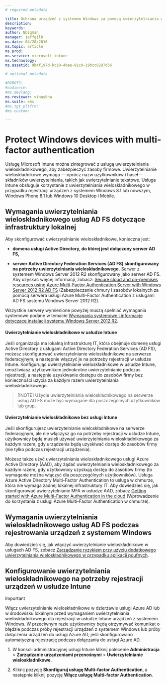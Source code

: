 ```yaml
---
# required metadata

title: Ochrona urządzeń z systemem Windows za pomocą uwierzytelniania wieloskładnikowego | Microsoft Intune
description:
keywords:
author: Nbigman
manager: jeffgilb
ms.date: 04/28/2016
ms.topic: article
ms.prod:
ms.service: microsoft-intune
ms.technology:
ms.assetid: 9b4f197d-bc10-4bee-91c9-19bcc8287d36

# optional metadata

#ROBOTS:
#audience:
#ms.devlang:
ms.reviewer: vinaybha
ms.suite: ems
#ms.tgt_pltfrm:
#ms.custom:

---
```


# Protect Windows devices with multi-factor authentication
Usługę Microsoft Intune można zintegrować z usługą uwierzytelniania wieloskładnikowego, aby zabezpieczyć zasoby firmowe. Uwierzytelnianie wieloskładnikowe wymaga — oprócz nazw użytkowników i haseł— składników uwierzytelniania, takich jak uwierzytelnianie tekstowe. Usługa Intune obsługuje korzystanie z uwierzytelniania wieloskładnikowego w przypadku rejestracji urządzeń z systemem Windows 8.1 lub nowszym, Windows Phone 8.1 lub Windows 10 Desktop i Mobile. 

## Wymagania uwierzytelniania wieloskładnikowego usług AD FS dotyczące infrastruktury lokalnej
Aby skonfigurować uwierzytelnianie wieloskładnikowe, konieczna jest:

-   **domena usługi Active Directory, do której jest dołączony serwer AD FS,**

-   **serwer Active Directory Federation Services (AD FS) skonfigurowany na potrzeby uwierzytelniania wieloskładnikowego.** Serwer z systemem Windows Server 2012 R2 skonfigurowany jako serwer AD FS. Aby uzyskać więcej informacji, zobacz: [Secure cloud and on-premises resources using Azure Multi-Factor Authentication Server with Windows Server 2012 R2 AD FS](https://azure.microsoft.com/en-us/documentation/articles/multi-factor-authentication-get-started-adfs-w2k12/) (Zabezpieczanie chmury i zasobów lokalnych za pomocą serwera usługi Azure Multi-Factor Authentication z usługami AD FS systemu Windows Server 2012 R2).

Wszystkie serwery wymienione powyżej muszą spełniać wymagania systemowe podane w temacie [Wymagania systemowe i informacje dotyczące instalacji systemu Windows Server 2012 R2](http://technet.microsoft.com/library/dn303418.aspx).

#### Uwierzytelnianie wieloskładnikowe w usłudze Intune
Jeśli organizacja ma lokalną infrastrukturę IT, która obejmuje domenę usługi Active Directory z usługami Active Directory Federation Services (AD FS), możesz skonfigurować uwierzytelnianie wieloskładnikowe na serwerze federacyjnym, a następnie włączyć je na potrzeby rejestracji w usłudze Intune. Konfigurując uwierzytelnianie wieloskładnikowe w usłudze Intune, umożliwiasz użytkownikom jednokrotne uwierzytelnianie podczas rejestracji, a następnie uzyskiwanie dostępu do zasobów firmy bez konieczności użycia za każdym razem uwierzytelniania wieloskładnikowego.

>[!NOTE] Użycie uwierzytelniania wieloskładnikowego na serwerze usług AD FS może być wymagane dla poszczególnych użytkowników lub grup.  

#### Uwierzytelnianie wieloskładnikowe bez usługi Intune
Jeśli skonfigurujesz uwierzytelnianie wieloskładnikowe na serwerze federacyjnym, ale nie włączysz go na potrzeby rejestracji w usłudze Intune, użytkownicy będą musieli używać uwierzytelniania wieloskładnikowego za każdym razem, gdy urządzenia będą uzyskiwać dostęp do zasobów firmy (nie tylko podczas rejestracji urządzenia).

Możesz także użyć uwierzytelniania wieloskładnikowego usługi Azure Active Directory (AAD), aby żądać uwierzytelniania wieloskładnikowego za każdym razem, gdy użytkownicy uzyskują dostęp do zasobów firmy (to wymaganie można włączyć dla poszczególnych użytkowników). Usługa Azure Active Directory Multi-Factor Authentication to usługa w chmurze, która nie wymaga żadnej lokalnej infrastruktury IT. Aby dowiedzieć się, jak skonfigurować uwierzytelnianie MFA w usłudze AAD, zobacz [Getting started with Azure Multi-Factor Authentication in the cloud](https://azure.microsoft.com/en-us/documentation/articles/multi-factor-authentication-get-started-cloud/) (Wprowadzenie do korzystania z usługi Azure Multi-Factor Authentication w chmurze).

## Wymagania uwierzytelniania wieloskładnikowego usług AD FS podczas rejestrowania urządzeń z systemem Windows
Aby dowiedzieć się, jak włączyć uwierzytelnianie wieloskładnikowe w usługach AD FS, zobacz [Zarządzanie ryzykiem przy użyciu dodatkowego uwierzytelniania wieloskładnikowego w przypadku aplikacji poufnych](http://technet.microsoft.com/library/dn280949.aspx).

## Konfigurowanie uwierzytelniania wieloskładnikowego na potrzeby rejestracji urządzeń w usłudze Intune
>[!Important]  
>Włącz uwierzytelnianie wieloskładnikowe w dzierżawie usługi Azure AD lub w środowisku lokalnym przed wymaganiem uwierzytelniania wieloskładnikowego dla rejestracji w usłudze Intune urządzeń z systemem Windows. W przeciwnym razie użytkownicy będą otrzymywać komunikat o błędzie podczas próby rejestracji urządzeń z systemem Windows lub próby dołączenia urządzeń do usługi Azure AD, jeśli skonfigurowano automatyczną rejestrację podczas dołączania do usługi Azure AD.

1.  W konsoli administracyjnej usługi Intune kliknij polecenie **Administracja** &gt; **Zarządzanie urządzeniami przenośnymi** &gt; **Uwierzytelnianie wieloskładnikowe**.

2.  Kliknij pozycję **Skonfiguruj usługę Multi-factor Authentication**, a następnie kliknij pozycję **Włącz usługę Multi-factor Authentication**.



<!--HONumber=Jun16_HO1-->


